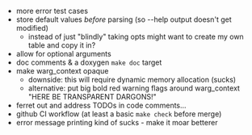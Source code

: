 * more error test cases
* store default values *before* parsing (so --help output doesn't get modified)
  * instead of just "blindly" taking opts might want to create my own table and copy it in?
* allow for optional arguments
* doc comments & a doxygen `make doc` target
* make warg_context opaque
  * downside: this will require dynamic memory allocation (sucks)
  * alternative: put big bold red warning flags around warg_context "HERE BE TRANSPARENT DARGONS!"
* ferret out and address TODOs in code comments...
* github CI workflow (at least a basic `make check` before merge)
* error message printing kind of sucks - make it moar betterer
